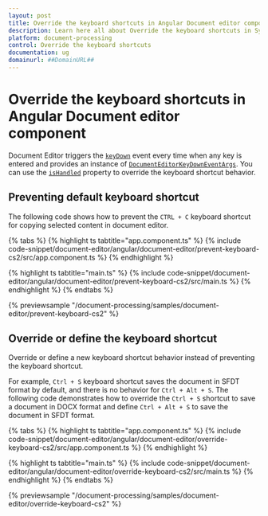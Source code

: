 ```yaml
---
layout: post
title: Override the keyboard shortcuts in Angular Document editor component | Syncfusion
description: Learn here all about Override the keyboard shortcuts in Syncfusion Angular Document editor component of Syncfusion Essential JS 2 and more.
platform: document-processing
control: Override the keyboard shortcuts 
documentation: ug
domainurl: ##DomainURL##
---
```


# Override the keyboard shortcuts in Angular Document editor component

Document Editor triggers the [`keyDown`](https://ej2.syncfusion.com/angular/documentation/api/document-editor#keydown/) event every time when any key is entered and provides an instance of [`DocumentEditorKeyDownEventArgs`](https://ej2.syncfusion.com/angular/documentation/api/document-editor/documentEditorKeyDownEventArgs/). You can use the [`isHandled`](https://ej2.syncfusion.com/angular/documentation/api/document-editor/documentEditorKeyDownEventArgs#ishandled/) property to override the keyboard shortcut behavior.

## Preventing default keyboard shortcut

The following code shows how to prevent the `CTRL + C` keyboard shortcut for copying selected content in document editor.

{% tabs %}
{% highlight ts tabtitle="app.component.ts" %}
{% include code-snippet/document-editor/angular/document-editor/prevent-keyboard-cs2/src/app.component.ts %}
{% endhighlight %}

{% highlight ts tabtitle="main.ts" %}
{% include code-snippet/document-editor/angular/document-editor/prevent-keyboard-cs2/src/main.ts %}
{% endhighlight %}
{% endtabs %}
  
{% previewsample "/document-processing/samples/document-editor/prevent-keyboard-cs2" %}

## Override or define the keyboard shortcut

Override or define a new keyboard shortcut behavior instead of preventing the keyboard shortcut.

For example, `Ctrl + S` keyboard shortcut saves the document in SFDT format by default, and there is no behavior for `Ctrl + Alt + S`. The following code demonstrates how to override the `Ctrl + S` shortcut to save a document in DOCX format and define `Ctrl + Alt + S` to save the document in SFDT format.

{% tabs %}
{% highlight ts tabtitle="app.component.ts" %}
{% include code-snippet/document-editor/angular/document-editor/override-keyboard-cs2/src/app.component.ts %}
{% endhighlight %}

{% highlight ts tabtitle="main.ts" %}
{% include code-snippet/document-editor/angular/document-editor/override-keyboard-cs2/src/main.ts %}
{% endhighlight %}
{% endtabs %}
  
{% previewsample "/document-processing/samples/document-editor/override-keyboard-cs2" %}
